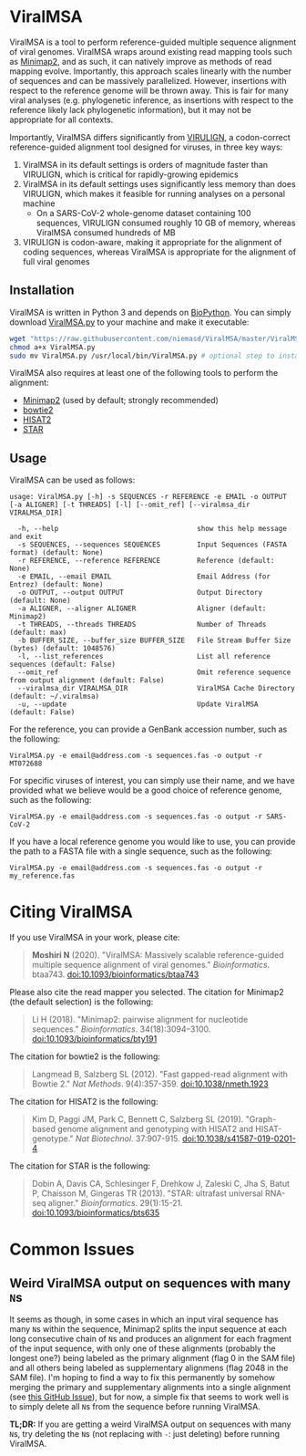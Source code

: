 # ViralMSA
ViralMSA is a tool to perform reference-guided multiple sequence alignment of viral genomes. ViralMSA wraps around existing read mapping tools such as [Minimap2](https://doi.org/10.1093/bioinformatics/bty191), and as such, it can natively improve as methods of read mapping evolve. Importantly, this approach scales linearly with the number of sequences and can be massively parallelized. However, insertions with respect to the reference genome will be thrown away. This is fair for many viral analyses (e.g. phylogenetic inference, as insertions with respect to the reference likely lack phylogenetic information), but it may not be appropriate for all contexts.

Importantly, ViralMSA differs significantly from [VIRULIGN](https://doi.org/10.1093/bioinformatics/bty851), a codon-correct reference-guided alignment tool designed for viruses, in three key ways:

1. ViralMSA in its default settings is orders of magnitude faster than VIRULIGN, which is critical for rapidly-growing epidemics
2. ViralMSA in its default settings uses significantly less memory than does VIRULIGN, which makes it feasible for running analyses on a personal machine
    * On a SARS-CoV-2 whole-genome dataset containing 100 sequences, VIRULIGN consumed roughly 10 GB of memory, whereas ViralMSA consumed hundreds of MB
3. VIRULIGN is codon-aware, making it appropriate for the alignment of coding sequences, whereas ViralMSA is appropriate for the alignment of full viral genomes

## Installation
ViralMSA is written in Python 3 and depends on [BioPython](https://biopython.org/). You can simply download [ViralMSA.py](ViralMSA.py) to your machine and make it executable:

```bash
wget "https://raw.githubusercontent.com/niemasd/ViralMSA/master/ViralMSA.py"
chmod a+x ViralMSA.py
sudo mv ViralMSA.py /usr/local/bin/ViralMSA.py # optional step to install globally
```

ViralMSA also requires at least one of the following tools to perform the alignment:

* [Minimap2](https://github.com/lh3/minimap2) (used by default; strongly recommended)
* [bowtie2](http://bowtie-bio.sourceforge.net/bowtie2/index.shtml)
* [HISAT2](http://daehwankimlab.github.io/hisat2/)
* [STAR](https://github.com/alexdobin/STAR)

## Usage
ViralMSA can be used as follows:

```
usage: ViralMSA.py [-h] -s SEQUENCES -r REFERENCE -e EMAIL -o OUTPUT [-a ALIGNER] [-t THREADS] [-l] [--omit_ref] [--viralmsa_dir VIRALMSA_DIR]

  -h, --help                                  show this help message and exit
  -s SEQUENCES, --sequences SEQUENCES         Input Sequences (FASTA format) (default: None)
  -r REFERENCE, --reference REFERENCE         Reference (default: None)
  -e EMAIL, --email EMAIL                     Email Address (for Entrez) (default: None)
  -o OUTPUT, --output OUTPUT                  Output Directory (default: None)
  -a ALIGNER, --aligner ALIGNER               Aligner (default: Minimap2)
  -t THREADS, --threads THREADS               Number of Threads (default: max)
  -b BUFFER_SIZE, --buffer_size BUFFER_SIZE   File Stream Buffer Size (bytes) (default: 1048576)
  -l, --list_references                       List all reference sequences (default: False)
  --omit_ref                                  Omit reference sequence from output alignment (default: False)
  --viralmsa_dir VIRALMSA_DIR                 ViralMSA Cache Directory (default: ~/.viralmsa)
  -u, --update                                Update ViralMSA (default: False)
```

For the reference, you can provide a GenBank accession number, such as the following:

```
ViralMSA.py -e email@address.com -s sequences.fas -o output -r MT072688
```

For specific viruses of interest, you can simply use their name, and we have provided what we believe would be a good choice of reference genome, such as the following:

```
ViralMSA.py -e email@address.com -s sequences.fas -o output -r SARS-CoV-2
```

If you have a local reference genome you would like to use, you can provide the path to a FASTA file with a single sequence, such as the following:

```
ViralMSA.py -e email@address.com -s sequences.fas -o output -r my_reference.fas
```

# Citing ViralMSA
If you use ViralMSA in your work, please cite:

> **Moshiri N** (2020). "ViralMSA: Massively scalable reference-guided multiple sequence alignment of viral genomes." *Bioinformatics*. btaa743. [doi:10.1093/bioinformatics/btaa743](https://doi.org/10.1093/bioinformatics/btaa743)

Please also cite the read mapper you selected. The citation for Minimap2 (the default selection) is the following:

> Li H (2018). "Minimap2: pairwise alignment for nucleotide sequences." *Bioinformatics*. 34(18):3094–3100. [doi:10.1093/bioinformatics/bty191](https://doi.org/10.1093/bioinformatics/bty191)

The citation for bowtie2 is the following:

> Langmead B, Salzberg SL (2012). "Fast gapped-read alignment with Bowtie 2." *Nat Methods*. 9(4):357-359. [doi:10.1038/nmeth.1923](https://doi.org/10.1038/nmeth.1923)

The citation for HISAT2 is the following:

> Kim D, Paggi JM, Park C, Bennett C, Salzberg SL (2019). "Graph-based genome alignment and genotyping with HISAT2 and HISAT-genotype." *Nat Biotechnol*. 37:907-915. [doi:10.1038/s41587-019-0201-4](https://doi.org/10.1038/s41587-019-0201-4)

The citation for STAR is the following:

> Dobin A, Davis CA, Schlesinger F, Drehkow J, Zaleski C, Jha S, Batut P, Chaisson M, Gingeras TR (2013). "STAR: ultrafast universal RNA-seq aligner." *Bioinformatics*. 29(1):15-21. [doi:10.1093/bioinformatics/bts635](https://doi.org/10.1093/bioinformatics/bts635)

# Common Issues
## Weird ViralMSA output on sequences with many `N`s
It seems as though, in some cases in which an input viral sequence has many `N`s within the sequence, Minimap2 splits the input sequence at each long consecutive chain of `N`s and produces an alignment for each fragment of the input sequence, with only one of these alignments (probably the longest one?) being labeled as the primary alignment (flag 0 in the SAM file) and all others being labeled as supplementary alignmens (flag 2048 in the SAM file). I'm hoping to find a way to fix this permanently by somehow merging the primary and supplementary alignments into a single alignment (see [this GitHub Issue](https://github.com/lh3/minimap2/issues/720)), but for now, a simple fix that seems to work well is to simply delete all `N`s from the sequence before running ViralMSA.

**TL;DR:** If you are getting a weird ViralMSA output on sequences with many `N`s, try deleting the `N`s (not replacing with `-`: just deleting) before running ViralMSA.
